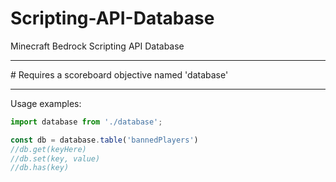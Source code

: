 # Scripting-API-Database
Minecraft Bedrock Scripting API Database
<hr>
# Requires a scoreboard objective named 'database'
<hr>
Usage examples:
<br>

```js
import database from './database';

const db = database.table('bannedPlayers')
//db.get(keyHere)
//db.set(key, value)
//db.has(key)
```
